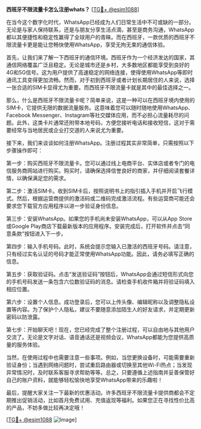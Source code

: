 **西班牙不限流量卡怎么注册whats？** [[TG💪+ @esim1088](https://t.me/s/esim1088)]

在当今这个数字化时代，WhatsApp已经成为人们日常生活中不可或缺的一部分。无论是与家人保持联系，还是与朋友分享生活点滴，甚至是商务沟通，WhatsApp都以其便捷性和稳定性赢得了全球用户的青睐。而在西班牙，一款优质的西班牙不限流量卡更是能让您畅快使用WhatsApp，享受无拘无束的通信体验。

首先，让我们来了解一下西班牙的通信环境。西班牙作为一个经济发达的国家，其通信网络覆盖广泛且稳定。无论是城市还是乡村，大多数地区都能享受到良好的4G和5G信号。这为用户提供了高速稳定的网络连接，使得使用WhatsApp等即时通讯工具变得更加流畅。然而，对于初到西班牙或者计划长期居住的人来说，选择一张合适的SIM卡显得尤为重要。而西班牙不限流量卡就是其中的最佳选择之一。

那么，什么是西班牙不限流量卡呢？简单来说，这是一种可以在西班牙境内使用的SIM卡，它提供无限的数据流量服务。这意味着您可以随时随地使用WhatsApp、Facebook Messenger、Instagram等社交媒体应用，而不必担心流量耗尽的问题。此外，这类卡片通常还附带本地号码，方便您接听电话和接收短信，这对于需要经常与当地居民或企业打交道的人来说尤为重要。

接下来，我们来谈谈如何注册WhatsApp。注册过程其实非常简单，只需按照以下步骤操作即可：

第一步：购买西班牙不限流量卡。您可以通过线上电商平台、实体店或者专门的电信服务商网站进行购买。购买时，请确保选择信誉良好的商家，并仔细阅读套餐详情，以确保满足您的需求。

第二步：激活SIM卡。收到SIM卡后，按照说明书上的指引插入手机并开启飞行模式。然后，根据运营商提供的激活码或二维码完成激活流程。有些运营商可能还会要求您下载官方应用程序以进一步验证身份信息。

第三步：安装WhatsApp。如果您的手机尚未安装WhatsApp，可以从App Store或Google Play商店下载最新版本的应用程序。安装完成后，打开软件并点击“同意条款”按钮进入下一步。

第四步：输入手机号码。此时，系统会提示您输入已激活的西班牙号码。请注意，只有经过实名认证的号码才能正常使用WhatsApp功能。因此，请务必填写正确的信息。

第五步：获取验证码。点击“发送验证码”按钮后，WhatsApp会通过短信形式向您的手机号码发送一条包含六位数验证码的消息。请检查手机收件箱并将验证码填入相应位置。

第六步：设置个人信息。成功登录后，您可以上传头像、编辑昵称以及调整隐私设置等内容。为了保护个人隐私，建议不要随意添加陌生人的好友请求，并定期更新密码以防泄露。

第七步：开始聊天吧！现在，您已经完成了整个注册过程，可以自由地与其他用户交流了。无论是文字对话、语音通话还是视频会议，WhatsApp都能为您提供高质量的服务体验。

当然，在使用过程中也需要注意一些事项。例如，当您更换设备时，可能需要重新验证身份；当遇到网络问题时，尝试重启路由器或切换至其他Wi-Fi热点；当发现异常情况时，及时联系客服寻求帮助等等。总之，只要遵循上述指南并妥善保管好自己的账户资料，就能够轻松愉快地享受WhatsApp带来的乐趣啦！

最后，提醒大家关注一下最新的优惠活动。许多西班牙不限流量卡提供商都会不定期推出促销活动，比如首月免费试用、充值返现等福利。如果您正在寻找性价比高的产品，不妨多做比较再决定哦！

[[TG💪+ @esim1088](https://t.me/s/esim1088) ![Image](https://i.postimg.cc/4NQfJmqS/Snipaste-2025-05-13-00-14-12.png)]